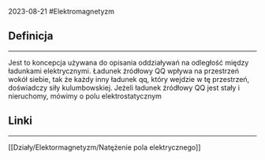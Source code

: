 2023-08-21
#Elektromagnetyzm 
## Definicja
---
Jest to koncepcja używana do opisania oddziaływań na odległość między ładunkami elektrycznymi. Ładunek źródłowy QQ wpływa na przestrzeń wokół siebie, tak że każdy inny ładunek qq, który wejdzie w tę przestrzeń, doświadczy siły kulumbowskiej. Jeżeli ładunek źródłowy QQ jest stały i nieruchomy, mówimy o polu elektrostatycznym

## Linki
---
[[Działy/Elektormagnetyzm/Natężenie pola elektrycznego]]